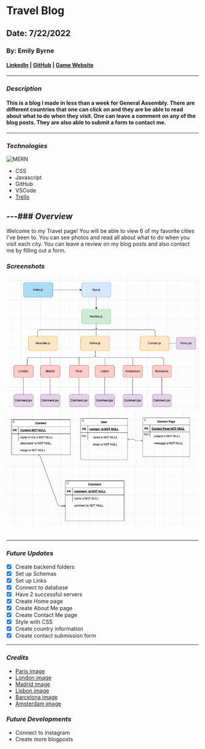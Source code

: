 # Travel Blog

## Date: 7/22/2022

### By: Emily Byrne

#### [LinkedIn](https://www.linkedin.com/in/emilybyrne3/) | [GitHub](https://github.com/embyrne13) | [Game Website]()

---

### **_Description_**

#### This is a blog I made in less than a week for General Assembly. There are different countries that one can click on and they are be able to read about what to do when they visit. One can leave a comment on any of the blog posts. They are also able to submit a form to contact me.

---

### **_Technologies_**

![MERN](https://miro.medium.com/max/815/0*PatkATBDaRl9ygN0)

- CSS
- Javascript
- GitHub
- VSCode
- [Trello](https://trello.com/b/o8rZxOOq/travel-blog)

## ---### **_Overview_**

Welcome to my Travel page! You will be able to view 6 of my favorite cities I've been to. You can see photos and read all about what to do when you visit each city. You can leave a review on my blog posts and also contact me by filling out a form.

### **_Screenshots_**

![Component Hierarchy Diagram](images/chd.jpg)
![Entity Relationship Diagram](images/erd.jpg)
![]()
![]()

---

### **_Future Updates_**

- [x] Create backend folders
- [x] Set up Schemas
- [x] Set up Links
- [x] Connect to database
- [x] Have 2 successful servers
- [x] Create Home page
- [x] Create About Me page
- [x] Create Contact Me page
- [x] Style with CSS
- [x] Create country information
- [x] Create contact submission form

---

### **_Credits_**

- [Paris image](https://cdn.britannica.com/54/75854-050-E27E66C0/Eiffel-Tower-Paris.jpg)
- [London image](https://upload.wikimedia.org/wikipedia/commons/9/93/Clock_Tower_-_Palace_of_Westminster%2C_London_-_May_2007.jpg)
- [Madrid image](https://theculturetrip.com/wp-content/uploads/2017/02/cibeles-palace-one-of-the-symbols-of-the-city-of-madrid.jpg)
- [Lisbon image](https://afar-production.imgix.net/uploads/images/post_images/images/lBwKh4NcNJ/original_open-uri20130227-3596-nnqtp9?1383805514?ixlib=rails-0.3.0&auto=format%2Ccompress&crop=entropy&fit=crop&h=719&q=80&w=954)
- [Barcelona image](https://lp-cms-production.imgix.net/2019-06/8ae1c56041e64517e29372a889f1beb7-la-sagrada-familia.jpg)
- [Amsterdam image](<https://www.travelandleisure.com/thmb/qI_QQdbY_6YNhxXNXGgeT3EhjkU=/1200x1200/smart/filters:no_upscale()/amsterdam-nl-AMSTERDAMTG0521-6d2bfaac29704667a950bcf219680640.jpg>)

### **_Future Developments_**

- Connect to instagram
- Create more blogposts
